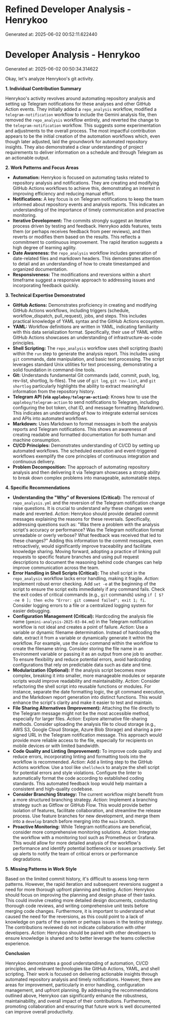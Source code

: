 # Refined Developer Analysis - Henrykoo
Generated at: 2025-06-02 00:52:11.622440

# Developer Analysis - Henrykoo
Generated at: 2025-06-02 00:50:34.314622

Okay, let's analyze Henrykoo's git activity.

**1. Individual Contribution Summary**

Henrykoo's activity revolves around automating repository analysis and setting up Telegram notifications for these analyses and other GitHub Action events. They initially added a `repo_analysis` workflow, modified a `telegram-notification` workflow to include the Gemini analysis file, then removed the `repo_analysis` workflow entirely, and reverted the change to the `telegram-notification` workflow. This suggests some experimentation and adjustments to the overall process. The most impactful contribution appears to be the initial creation of the automation workflows which, even though later adjusted, laid the groundwork for automated repository insights.  They also demonstrated a clear understanding of project requirements to deliver information on a schedule and through Telegram as an actionable output.

**2. Work Patterns and Focus Areas**

*   **Automation:** Henrykoo is focused on automating tasks related to repository analysis and notifications. They are creating and modifying GitHub Actions workflows to achieve this, demonstrating an interest in improving efficiency and reducing manual effort.
*   **Notifications:** A key focus is on Telegram notifications to keep the team informed about repository events and analysis reports. This indicates an understanding of the importance of timely communication and proactive monitoring.
*   **Iterative Development:** The commits strongly suggest an iterative process driven by testing and feedback. Henrykoo adds features, tests them (or perhaps receives feedback from peer reviews), and then reverts or modifies them based on the results. This reflects a commitment to continuous improvement. The rapid iteration suggests a high degree of learning agility.
*   **Date Awareness:** the `repo_analysis` workflow includes generation of date-related files and markdown headers. This demonstrates attention to detail and an understanding of how to create timestamped and organized documentation.
*   **Responsiveness:** The modifications and reversions within a short timeframe suggest a responsive approach to addressing issues and incorporating feedback quickly.

**3. Technical Expertise Demonstrated**

*   **GitHub Actions:** Demonstrates proficiency in creating and modifying GitHub Actions workflows, including triggers (schedule, workflow_dispatch, pull_request), jobs, and steps. This includes practical knowledge of YAML syntax and the GitHub Actions ecosystem.
*   **YAML:** Workflow definitions are written in YAML, indicating familiarity with this data serialization format. Specifically, their use of YAML within GitHub Actions showcases an understanding of infrastructure-as-code principles.
*   **Shell Scripting:** The `repo_analysis` workflow uses shell scripting (bash) within the `run` step to generate the analysis report. This includes using `git` commands, date manipulation, and basic text processing. The script leverages standard Unix utilities for text processing, demonstrating a solid foundation in command-line tools.
*   **Git:** Understands fundamental Git commands (add, commit, push, log, rev-list, shortlog, ls-files). The use of `git log`, `git rev-list`, and `git shortlog` particularly highlights the ability to extract meaningful information from the repository history.
*   **Telegram API (via `appleboy/telegram-action`):** Knows how to use the `appleboy/telegram-action` to send notifications to Telegram, including configuring the bot token, chat ID, and message formatting (Markdown). This indicates an understanding of how to integrate external services and APIs into automated workflows.
*   **Markdown:** Uses Markdown to format messages in both the analysis reports and Telegram notifications. This shows an awareness of creating readable and formatted documentation for both human and machine consumption.
*   **CI/CD Principles:** Demonstrates understanding of CI/CD by setting up automated workflows. The scheduled execution and event-triggered workflows exemplify the core principles of continuous integration and continuous delivery.
*   **Problem Decomposition:** The approach of automating repository analysis and then delivering it via Telegram showcases a strong ability to break down complex problems into manageable, automatable steps.

**4. Specific Recommendations**

*   **Understanding the "Why" of Reversions (Critical):** The removal of `repo_analysis.yml` and the reversion of the Telegram notification change raise questions. It is crucial to understand *why* these changes were made and reverted. *Action*: Henrykoo should provide detailed commit messages explaining the reasons for these reversals. Specifically, addressing questions such as: "Was there a problem with the analysis script's accuracy or performance? Was the Telegram notification format unreadable or overly verbose? What feedback was received that led to these changes?" Adding this information to the commit messages, even retroactively, would significantly improve traceability and facilitate knowledge sharing. Moving forward, adopting a practice of linking pull requests to specific feature branches and using pull request descriptions to document the reasoning behind code changes can help improve communication across the team.
*   **Error Handling in Shell Scripts (Critical):** The shell script in the `repo_analysis` workflow lacks error handling, making it fragile. *Action*: Implement robust error checking. Add `set -e` at the beginning of the script to ensure the script exits immediately if any command fails. Check the exit codes of critical commands (e.g., `git` commands) using `if [ $? -ne 0 ]; then echo "Error: git command failed"; exit 1; fi`. Consider logging errors to a file or a centralized logging system for easier debugging.
*   **Configuration Management (Critical):** Hardcoding the analysis file name (`gemini-analysis-2025-03-04.md`) in the Telegram notification workflow is not ideal and creates a point of failure. *Action*: Use a variable or dynamic filename determination. Instead of hardcoding the date, extract it from a variable or dynamically generate it within the workflow. For example, use the `date` command within the workflow to create the filename string. Consider storing the file name in an environment variable or passing it as an output from one job to another. To ensure flexibility and reduce potential errors, avoid hardcoding configurations that rely on predictable data such as date and time.
*   **Modularization (Optional):** If the analysis script becomes more complex, breaking it into smaller, more manageable modules or separate scripts would improve readability and maintainability. *Action*: Consider refactoring the shell script into reusable functions or modules. For instance, separate the date formatting logic, the git command execution, and the Markdown report generation into distinct functions. This would enhance the script's clarity and make it easier to test and maintain.
*   **File Sharing Alternatives (Improvement):** Attaching the file directly to the Telegram message might not be the most accessible method, especially for larger files. *Action*: Explore alternative file-sharing methods. Consider uploading the analysis file to cloud storage (e.g., AWS S3, Google Cloud Storage, Azure Blob Storage) and sharing a pre-signed URL in the Telegram notification message. This approach would provide more reliable access to the file, especially for recipients on mobile devices or with limited bandwidth.
*   **Code Quality and Linting (Improvement):** To improve code quality and reduce errors, incorporating linting and formatting tools into the workflow is recommended. *Action*: Add a linting step to the GitHub Actions workflow. Use a tool like `shellcheck` to analyze the shell script for potential errors and style violations. Configure the linter to automatically format the code according to established coding standards. This automated feedback loop would help maintain a consistent and high-quality codebase.
*   **Consider Branching Strategy:** The current workflow might benefit from a more structured branching strategy. *Action*: Implement a branching strategy such as Gitflow or GitHub Flow. This would provide better isolation of features, facilitate collaboration, and streamline the release process. Use feature branches for new development, and merge them into a `develop` branch before merging into the `main` branch.
*   **Proactive Monitoring:** While Telegram notifications are beneficial, consider more comprehensive monitoring solutions. *Action*: Integrate the workflow with a monitoring tool such as Prometheus or Grafana. This would allow for more detailed analysis of the workflow's performance and identify potential bottlenecks or issues proactively. Set up alerts to notify the team of critical errors or performance degradations.

**5. Missing Patterns in Work Style**

Based on the limited commit history, it's difficult to assess long-term patterns. However, the rapid iteration and subsequent reversions suggest a need for more thorough upfront planning and testing. *Action*: Henrykoo should focus on improving the planning and design phase of their tasks. This could involve creating more detailed design documents, conducting thorough code reviews, and writing comprehensive unit tests before merging code changes. Furthermore, it is important to understand what caused the need for the reversions, as this could point to a lack of knowledge on parts of the system or perhaps issues in the testing strategy.
The contributions reviewed do not indicate collaboration with other developers. *Action*: Henrykoo should be paired with other developers to ensure knowledge is shared and to better leverage the teams collective experience.

**Conclusion**

Henrykoo demonstrates a good understanding of automation, CI/CD principles, and relevant technologies like GitHub Actions, YAML, and shell scripting. Their work is focused on delivering actionable insights through automated repository analysis and timely notifications. However, there are areas for improvement, particularly in error handling, configuration management, and upfront planning. By addressing the recommendations outlined above, Henrykoo can significantly enhance the robustness, maintainability, and overall impact of their contributions. Furthermore, promoting collaboration and ensuring that future work is well documented can improve overall productivity.

